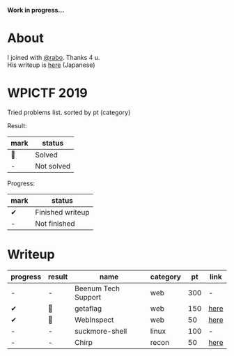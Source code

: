 **Work in progress...**

# About

I joined with [@rabo](https://github.com/rabosakaki). Thanks 4 u.  
His writeup is [here](https://scrapbox.io/luckyrat/%E3%80%90CTF-20180415%E3%80%91WPICTF2019_WriteUp) (Japanese)

# WPICTF 2019

Tried problems list. sorted by pt (category)

Result:

| mark | status
| - | -
| 🚩 | Solved
| - | Not solved

Progress:  

| mark | status
| - | -
| ✔ | Finished writeup
| - | Not finished

# Writeup

| progress | result | name | category | pt | link
| - | - | - | - | - | -
| - | - | Beenum Tech Support | web | 300 | -
| ✔ | 🚩 | getaflag | web | 150 | [here](https://github.com/JPNYKW/WPICTF/blob/master/getaflag.md)
| ✔ | 🚩 | WebInspect | web | 50 | [here](https://github.com/JPNYKW/WPICTF/blob/master/webInspect.md)
| - | - | suckmore-shell | linux | 100 | -
| - | - | Chirp | recon | 50 | [here](https://github.com/JPNYKW/WPICTF/blob/master/chirp.md)
